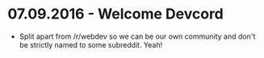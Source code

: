 # 07.09.2016 - Welcome Devcord

* Split apart from /r/webdev so we can be our own community and don't be strictly named to some subreddit. Yeah!
